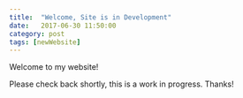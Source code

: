 ```yaml
---
title:  "Welcome, Site is in Development"
date:   2017-06-30 11:50:00
category: post
tags: [newWebsite]
---
```

Welcome to my website!

Please check back shortly, this is a work in progress. Thanks!